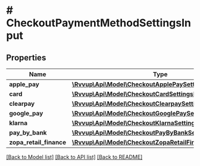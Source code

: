 # # CheckoutPaymentMethodSettingsInput

## Properties

Name | Type | Description | Notes
------------ | ------------- | ------------- | -------------
**apple_pay** | [**\Rvvup\Api\Model\CheckoutApplePaySettingsInput**](CheckoutApplePaySettingsInput.md) |  | [optional]
**card** | [**\Rvvup\Api\Model\CheckoutCardSettingsInput**](CheckoutCardSettingsInput.md) |  | [optional]
**clearpay** | [**\Rvvup\Api\Model\CheckoutClearpaySettingsInput**](CheckoutClearpaySettingsInput.md) |  | [optional]
**google_pay** | [**\Rvvup\Api\Model\CheckoutGooglePaySettingsInput**](CheckoutGooglePaySettingsInput.md) |  | [optional]
**klarna** | [**\Rvvup\Api\Model\CheckoutKlarnaSettingsInput**](CheckoutKlarnaSettingsInput.md) |  | [optional]
**pay_by_bank** | [**\Rvvup\Api\Model\CheckoutPayByBankSettingsInput**](CheckoutPayByBankSettingsInput.md) |  | [optional]
**zopa_retail_finance** | [**\Rvvup\Api\Model\CheckoutZopaRetailFinanceSettingsInput**](CheckoutZopaRetailFinanceSettingsInput.md) |  | [optional]

[[Back to Model list]](../../README.md#models) [[Back to API list]](../../README.md#endpoints) [[Back to README]](../../README.md)
